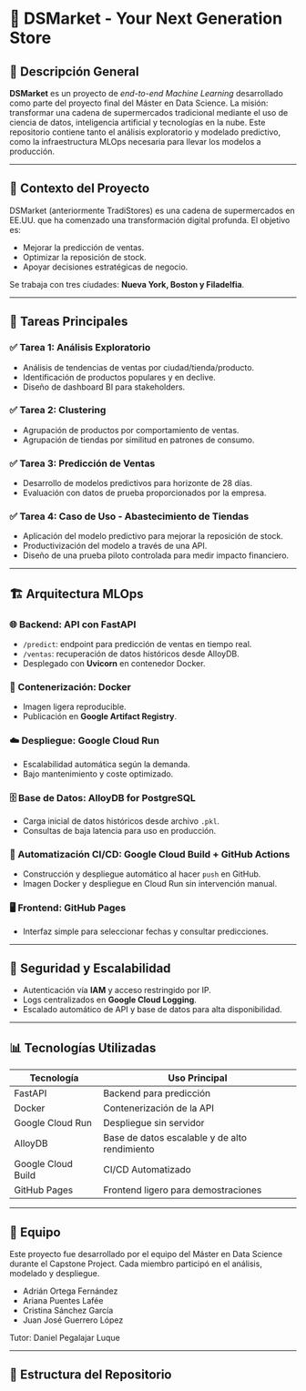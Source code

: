 # 🛒 DSMarket - Your Next Generation Store

## 📌 Descripción General

**DSMarket** es un proyecto de *end-to-end Machine Learning* desarrollado como parte del proyecto final del Máster en Data Science. La misión: transformar una cadena de supermercados tradicional mediante el uso de ciencia de datos, inteligencia artificial y tecnologías en la nube. Este repositorio contiene tanto el análisis exploratorio y modelado predictivo, como la infraestructura MLOps necesaria para llevar los modelos a producción.

---

## 🧠 Contexto del Proyecto

DSMarket (anteriormente TradiStores) es una cadena de supermercados en EE.UU. que ha comenzado una transformación digital profunda. El objetivo es:

- Mejorar la predicción de ventas.
- Optimizar la reposición de stock.
- Apoyar decisiones estratégicas de negocio.

Se trabaja con tres ciudades: **Nueva York, Boston y Filadelfia**.

---

## 🧾 Tareas Principales

### ✅ Tarea 1: Análisis Exploratorio
- Análisis de tendencias de ventas por ciudad/tienda/producto.
- Identificación de productos populares y en declive.
- Diseño de dashboard BI para stakeholders.

### ✅ Tarea 2: Clustering
- Agrupación de productos por comportamiento de ventas.
- Agrupación de tiendas por similitud en patrones de consumo.

### ✅ Tarea 3: Predicción de Ventas
- Desarrollo de modelos predictivos para horizonte de 28 días.
- Evaluación con datos de prueba proporcionados por la empresa.

### ✅ Tarea 4: Caso de Uso - Abastecimiento de Tiendas
- Aplicación del modelo predictivo para mejorar la reposición de stock.
- Productivización del modelo a través de una API.
- Diseño de una prueba piloto controlada para medir impacto financiero.

---

## 🏗️ Arquitectura MLOps

### 🌐 Backend: API con FastAPI
- `/predict`: endpoint para predicción de ventas en tiempo real.
- `/ventas`: recuperación de datos históricos desde AlloyDB.
- Desplegado con **Uvicorn** en contenedor Docker.

### 🐳 Contenerización: Docker
- Imagen ligera reproducible.
- Publicación en **Google Artifact Registry**.

### ☁️ Despliegue: Google Cloud Run
- Escalabilidad automática según la demanda.
- Bajo mantenimiento y coste optimizado.

### 🗄️ Base de Datos: AlloyDB for PostgreSQL
- Carga inicial de datos históricos desde archivo `.pkl`.
- Consultas de baja latencia para uso en producción.

### 🚀 Automatización CI/CD: Google Cloud Build + GitHub Actions
- Construcción y despliegue automático al hacer `push` en GitHub.
- Imagen Docker y despliegue en Cloud Run sin intervención manual.

### 🖥️ Frontend: GitHub Pages
- Interfaz simple para seleccionar fechas y consultar predicciones.

---

## 🔐 Seguridad y Escalabilidad

- Autenticación vía **IAM** y acceso restringido por IP.
- Logs centralizados en **Google Cloud Logging**.
- Escalado automático de API y base de datos para alta disponibilidad.

---

## 📊 Tecnologías Utilizadas

| Tecnología            | Uso Principal                                 |
|----------------------|-----------------------------------------------|
| FastAPI              | Backend para predicción                       |
| Docker               | Contenerización de la API                     |
| Google Cloud Run     | Despliegue sin servidor                       |
| AlloyDB              | Base de datos escalable y de alto rendimiento|
| Google Cloud Build   | CI/CD Automatizado                            |
| GitHub Pages         | Frontend ligero para demostraciones           |

---

## 👥 Equipo

Este proyecto fue desarrollado por el equipo del Máster en Data Science durante el Capstone Project. Cada miembro participó en el análisis, modelado y despliegue.
- Adrián Ortega Fernández
- Ariana Puentes Lafée
- Cristina Sánchez García
- Juan José Guerrero López

Tutor:
Daniel Pegalajar Luque




---

## 📂 Estructura del Repositorio

